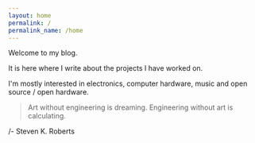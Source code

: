 ```yaml
---
layout: home
permalink: /
permalink_name: /home
---
```


Welcome to my blog.

It is here where I write about the projects I have worked on.

I'm mostly interested in electronics, computer hardware, music and open source / open hardware.

> Art without engineering is dreaming. Engineering without art is calculating.

/- Steven K. Roberts 
